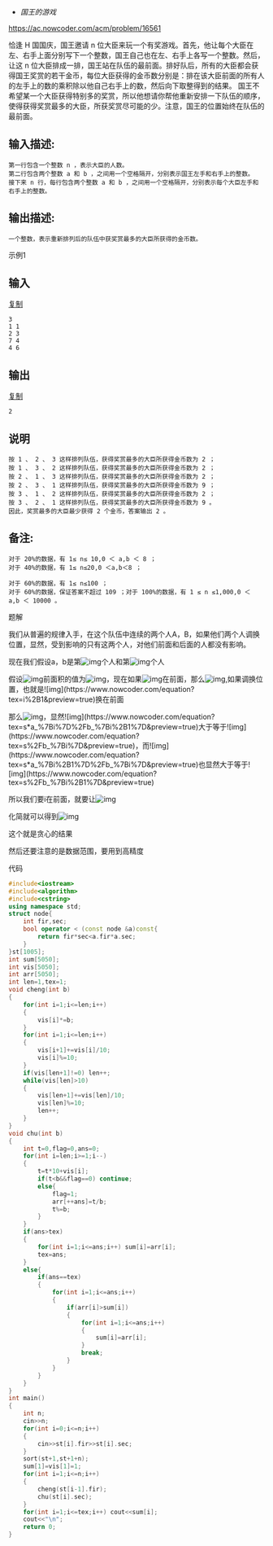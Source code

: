- *国王的游戏*

https://ac.nowcoder.com/acm/problem/16561



恰逢 H 国国庆，国王邀请 n 位大臣来玩一个有奖游戏。首先，他让每个大臣在左、右手上面分别写下一个整数，国王自己也在左、右手上各写一个整数。然后，让这 n 位大臣排成一排，国王站在队伍的最前面。排好队后，所有的大臣都会获得国王奖赏的若干金币，每位大臣获得的金币数分别是：排在该大臣前面的所有人的左手上的数的乘积除以他自己右手上的数，然后向下取整得到的结果。
 国王不希望某一个大臣获得特别多的奖赏，所以他想请你帮他重新安排一下队伍的顺序，使得获得奖赏最多的大臣，所获奖赏尽可能的少。注意，国王的位置始终在队伍的最前面。



## 输入描述:



```
第一行包含一个整数 n ，表示大臣的人数。
第二行包含两个整数 a 和 b ，之间用一个空格隔开，分别表示国王左手和右手上的整数。
接下来 n 行，每行包含两个整数 a 和 b ，之间用一个空格隔开，分别表示每个大臣左手和右手上的整数。
```



## 输出描述:



```
一个整数，表示重新排列后的队伍中获奖赏最多的大臣所获得的金币数。
```



示例1

## 输入

[复制](javascript:void(0);)

```
3 
1 1 
2 3 
7 4 
4 6
```

## 输出

[复制](javascript:void(0);)

```
2
```

## 说明

```
按 1 、 2 、 3 这样排列队伍，获得奖赏最多的大臣所获得金币数为 2 ；
按 1 、 3 、 2 这样排列队伍，获得奖赏最多的大臣所获得金币数为 2 ；
按 2 、 1 、 3 这样排列队伍，获得奖赏最多的大臣所获得金币数为 2 ；
按 2 、 3 、 1 这样排列队伍，获得奖赏最多的大臣所获得金币数为 9 ；
按 3 、 1 、 2 这样排列队伍，获得奖赏最多的大臣所获得金币数为 2 ；
按 3 、 2 、 1 这样排列队伍，获得奖赏最多的大臣所获得金币数为 9 。
因此，奖赏最多的大臣最少获得 2 个金币，答案输出 2 。
```



## 备注:



```
对于 20%的数据，有 1≤ n≤ 10,0 ＜ a,b ＜ 8 ；
对于 40%的数据，有 1≤ n≤20,0 ＜a,b＜8 ；

对于 60%的数据，有 1≤ n≤100 ；
对于 60%的数据，保证答案不超过 109 ；对于 100%的数据，有 1 ≤ n ≤1,000,0 ＜ a,b ＜ 10000 。
```



题解

 我们从普遍的规律入手，在这个队伍中连续的两个人A，B，如果他们两个人调换位置，显然，受到影响的只有这两个人，对他们前面和后面的人都没有影响。

现在我们假设a，b是第![img](https://www.nowcoder.com/equation?tex=i&preview=true)个人和第![img](https://www.nowcoder.com/equation?tex=i%2B1&preview=true)个人

假设![img](https://www.nowcoder.com/equation?tex=i&preview=true)前面积的值为![img](https://www.nowcoder.com/equation?tex=s&preview=true)，现在如果![img](https://www.nowcoder.com/equation?tex=i&preview=true)在前面，那么![img](https://www.nowcoder.com/equation?tex=max(s%2Fb_%7Bi%7D%2Cs*a_%7Bi%7D%2Fb_%7Bi%2B1%7D)&preview=true),如果调换位置，也就是![img](https://www.nowcoder.com/equation?tex=i%2B1&preview=true)换在前面

那么![img](https://www.nowcoder.com/equation?tex=max(s%2Fb_%7Bi%2B1%7D%2Cs*a_%7Bi%2B1%7D%2Fb_%7Bi%7D)&preview=true)，显然![img](https://www.nowcoder.com/equation?tex=s*a_%7Bi%7D%2Fb_%7Bi%2B1%7D&preview=true)大于等于![img](https://www.nowcoder.com/equation?tex=s%2Fb_%7Bi%7D&preview=true)，而![img](https://www.nowcoder.com/equation?tex=s*a_%7Bi%2B1%7D%2Fb_%7Bi%7D&preview=true)也显然大于等于![img](https://www.nowcoder.com/equation?tex=s%2Fb_%7Bi%2B1%7D&preview=true)



所以我们要i在前面，就要让![img](https://www.nowcoder.com/equation?tex=s*a_%7Bi%7D%2Fb_%7Bi%2B1%7D%20%20%5Cleq%20s%20*a_%7Bi%2B1%7D%2Fb_%7Bi%7D&preview=true)



化简就可以得到![img](https://www.nowcoder.com/equation?tex=a_%7Bi%7D*b_%7Bi%7D%20%5Cleq%20a_%7Bi%2B1%7D*b_%7Bi%2B1%7D&preview=true)



这个就是贪心的结果 

然后还要注意的是数据范围，要用到高精度

代码

```c++
#include<iostream>
#include<algorithm>
#include<cstring>
using namespace std;
struct node{
    int fir,sec;
    bool operator < (const node &a)const{
        return fir*sec<a.fir*a.sec;
    }
}st[1005];
int sum[5050];
int vis[5050];
int arr[5050];
int len=1,tex=1;
void cheng(int b)
{
    for(int i=1;i<=len;i++)
    {
        vis[i]*=b;
    }
    for(int i=1;i<=len;i++)
    {
        vis[i+1]+=vis[i]/10;
        vis[i]%=10;
    }
    if(vis[len+1]!=0) len++;
    while(vis[len]>10)
    {
        vis[len+1]+=vis[len]/10;
        vis[len]%=10;
        len++;
    }
}
void chu(int b)
{
    int t=0,flag=0,ans=0;
    for(int i=len;i>=1;i--)
    {
        t=t*10+vis[i];
        if(t<b&&flag==0) continue;
        else{
            flag=1;
            arr[++ans]=t/b;
            t%=b;
        }
    }
    if(ans>tex)
    {
        for(int i=1;i<=ans;i++) sum[i]=arr[i];
        tex=ans;
    }
    else{
        if(ans==tex)
        {
            for(int i=1;i<=ans;i++)
            {
                if(arr[i]>sum[i])
                {
                    for(int i=1;i<=ans;i++)
                    {
                        sum[i]=arr[i];
                    }
                    break;
                }
            }
        }
    }
}
int main()
{
    int n;
    cin>>n;
    for(int i=0;i<=n;i++)
    {
        cin>>st[i].fir>>st[i].sec;
    }
    sort(st+1,st+1+n);
    sum[1]=vis[1]=1;
    for(int i=1;i<=n;i++)
    {
        cheng(st[i-1].fir);
        chu(st[i].sec);
    }
    for(int i=1;i<=tex;i++) cout<<sum[i];
    cout<<"\n";
    return 0;
}
```

